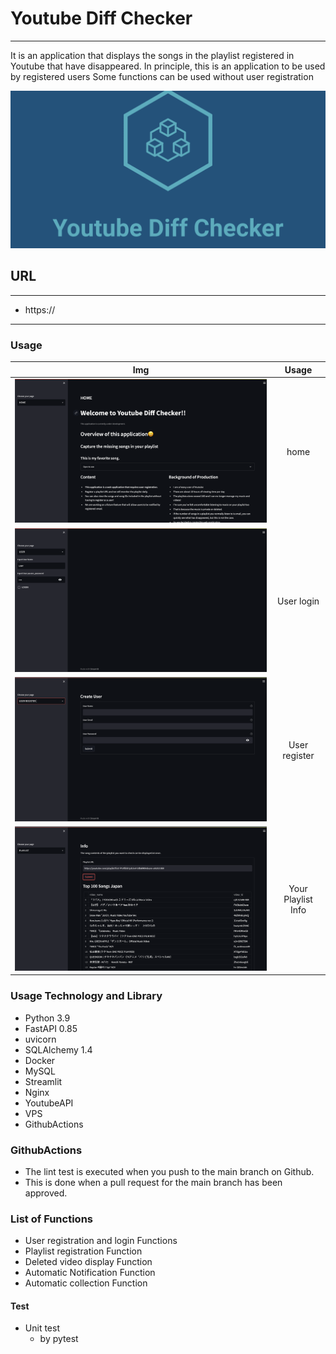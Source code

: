 # Youtube Diff Checker

---

It is an application that displays the songs in the playlist registered in Youtube that have disappeared.
In principle, this is an application to be used by registered users
Some functions can be used without user registration

![img](src/st_server/public/streamlit1/img/linkedin_banner_image_1.png)

## URL

---

* https://

---

### Usage

| Img | Usage |
| :---: | :---: |
| ![img](src/st_server/public/streamlit1/img/sample2.png) | home |
| ![img](src/st_server/public/streamlit1/img/sample1.png) | User login |
| ![img](src/st_server/public/streamlit1/img/sample3.png) | User register |
| ![img](src/st_server/public/streamlit1/img/sample4.png) | Your Playlist Info |

### Usage Technology and Library

* Python 3.9
* FastAPI 0.85
* uvicorn
* SQLAlchemy 1.4
* Docker
* MySQL
* Streamlit
* Nginx
* YoutubeAPI
* VPS
* GithubActions

### GithubActions

* The lint test is executed when you push to the main branch on Github.
* This is done when a pull request for the main branch has been approved.

### List of Functions

* User registration and login Functions
* Playlist registration Function
* Deleted video display Function
* Automatic Notification Function
* Automatic collection Function

#### Test

* Unit test
  * by pytest